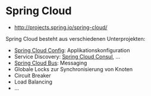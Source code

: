 # Spring Cloud
* http://projects.spring.io/spring-cloud/

Spring Cloud besteht aus verschiedenen Unterprojekten:

* [Spring Cloud Config](springCloudConfig.md): Applikationskonfiguration 
* Service Discovery: [Spring Cloud Consul](http://cloud.spring.io/spring-cloud-consul/), ...
* [Spring Cloud Bus](http://cloud.spring.io/spring-cloud-bus/): Messaging
* Globale Locks zur Synchronisierung von Knoten
* Circuit Breaker
* Load Balancing
* ...



